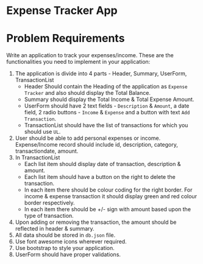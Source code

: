 # Expense Tracker App

# Problem Requirements
Write an application to track your expenses/income. These are the functionalities you need to implement in your application:

1. The application is divide into 4 parts - Header, Summary, UserForm, TransactionList
    - Header Should contain the Heading of the application as `Expense Tracker` and also should display the Total Balance.
    - Summary should display the Total Income & Total Expense Amount.
    - UserForm should have 2 text fields - `Description` & `Amount`, a date field, 2 radio buttons - `Income` & `Expense` and a button with text `Add Transaction`.
    - TransactionList should have the list of transactions for which you should use `UL`.
2. User should be able to add personal expenses or income. Expense/Income record should include id, description, category, transactiondate, amount.
3. In TransactionList 
    - Each list item should display date of transaction, description & amount.
    - Each list item should have a button on the right to delete the transaction.
    - In each item there should be colour coding for the right border. For income & expense transaction it should display green and red colour border respectively.
    - In each item there should be +/- sign with amount based upon the type of transaction.
4. Upon adding or removing the transaction, the amount should be reflected in header & summary.
5. All data should be stored in `db.json` file.
6. Use font awesome icons wherever required.
7. Use bootstrap to style your application.
8. UserForm should have proper validations.
